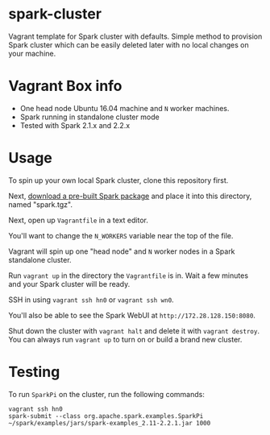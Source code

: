 # spark-cluster

Vagrant template for Spark cluster with defaults. Simple method to provision Spark cluster which can be easily deleted later with no local changes on your machine.

# Vagrant Box info

- One head node Ubuntu 16.04 machine and `N` worker machines.
- Spark running in standalone cluster mode
- Tested with Spark 2.1.x and 2.2.x

# Usage

To spin up your own local Spark cluster, clone this repository first.

Next, [download a pre-built Spark package](https://spark.apache.org/downloads.html) and place it into this directory, named "spark.tgz".

Next, open up `Vagrantfile` in a text editor.

You'll want to change the `N_WORKERS` variable near the top of the file.

Vagrant will spin up one "head node" and `N` worker nodes in a Spark standalone cluster.

Run `vagrant up` in the directory the `Vagrantfile` is in. Wait a few minutes and your Spark cluster will be ready.

SSH in using `vagrant ssh hn0` or `vagrant ssh wn0`.

You'll also be able to see the Spark WebUI at `http://172.28.128.150:8080`.

Shut down the cluster with `vagrant halt` and delete it with `vagrant destroy`. You can always run `vagrant up` to turn on or build a brand new cluster.

# Testing

To run `SparkPi` on the cluster, run the following commands:

    vagrant ssh hn0
    spark-submit --class org.apache.spark.examples.SparkPi ~/spark/examples/jars/spark-examples_2.11-2.2.1.jar 1000